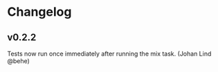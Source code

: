Changelog
=========

## v0.2.2

Tests now run once immediately after running the mix task. (Johan Lind @behe)
